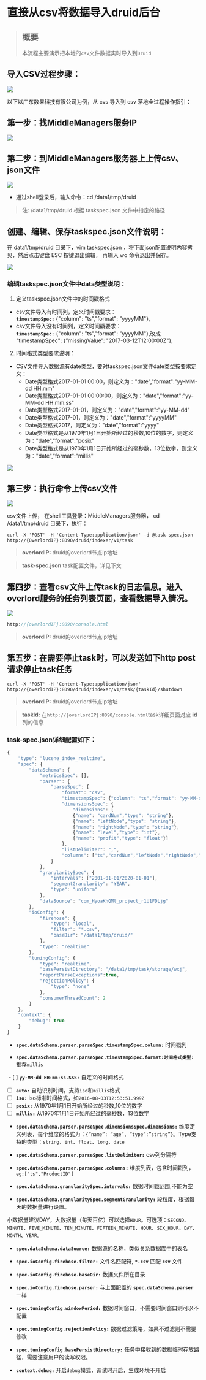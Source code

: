 # 直接从csv将数据导入druid后台

> ## 概要　　
> 本流程主要演示把本地的`csv`文件数据实时导入到`Druid`

## 导入CSV过程步骤：

![](/assets/datacsv/datacsv1.png)

以下以广东数果科技有限公司为例，从 cvs 导入到 csv 落地全过程操作指引：

## 第一步：找MiddleManagers服务IP

![](/assets/datacsv/datacsv2.png)

## 第二步：到MiddleManagers服务器上上传csv、json文件

![](/assets/datacsv/datacsv3.png)

- 通过shell登录后，输入命令：cd  /data1/tmp/druid   
> 注: /data1/tmp/druid 根据 taskspec.json 文件中指定的路径  

## 创建、编辑、保存taskspec.json文件说明：  
在 data1/tmp/druid 目录下，vim taskspec.json ，将下面json配置说明内容拷贝，然后点击键盘 ESC 按键退出编辑， 再输入 wq 命令退出并保存。

![](/assets/datacsv/datacsv4.png)

### 编辑taskspec.json文件中data类型说明：

 1. 定义taskspec.json文件中的时间戳格式

- csv文件导入有时间列，定义时间戳要求：  
 **`timestampSpec:`** {"column": "ts","format": "yyyyMM"},  
- csv文件导入没有时间列，定义时间戳要求：  
 **`timestampSpec:`** {"column": "ts","format": "yyyyMM"},改成  "timestampSpec": {”missingValue”: "2017-03-12T12:00:00Z"},  
2. 时间格式类型要求说明：  
  - CSV文件导入数据源有date类型，要对taskspec.json文件date类型按要求定义：
    - Date类型格式2017-01-01 00:00，则定义为："date","format":"yy-MM-dd HH:mm"
    - Date类型格式2017-01-01 00:00:00，则定义为："date","format":"yy-MM-dd HH:mm:ss"
    - Date类型格式2017-01-01，则定义为："date","format":"yy-MM-dd"
    - Date类型格式2017-01，则定义为："date","format":"yyyyMM"
    - Date类型格式2017，则定义为："date","format":"yyyy"
    - Date类型格式是从1970年1月1日开始所经过的秒数,10位的数字，则定义为："date","format":"posix"
    - Date类型格式是从1970年1月1日开始所经过的毫秒数，13位数字，则定义为："date","format":"millis"

![](/assets/datacsv/datacsv5.png)

## 第三步：执行命令上传csv文件

![](/assets/datacsv/datacsv6.png)

csv文件上传， 在shell工具登录：MiddleManagers服务器， cd  /data1/tmp/druid  目录下，执行：

  ```shell
  curl -X 'POST' -H 'Content-Type:application/json' -d @task-spec.json http://{OverlordIP}:8090/druid/indexer/v1/task
  ```

   > **overlordIP:** druid的overlord节点ip地址

   > **task-spec.json** task配置文件，详见下文

## 第四步：查看csv文件上传task的日志信息。进入overlord服务的任务列表页面，查看数据导入情况。

![](/assets/datacsv/datacsv7.png)

  ```javascript
  http://{overlordIP}:8090/console.html
  ```

  > **overlordIP:** druid的overlord节点ip地址

## 第五步：在需要停止task时，可以发送如下http post请求停止task任务

  ```shell
  curl -X 'POST' -H 'Content-Type:application/json' http://{overlordIP}:8090/druid/indexer/v1/task/{taskId}/shutdown
  ```

  > **overlordIP:** druid的overlord节点ip地址

  > **taskId:** 在`http://{overlordIP}:8090/console.html`task详细页面对应 **id** 列的信息


### task-spec.json详细配置如下：

```javascript
{
    "type": "lucene_index_realtime",
    "spec": {
        "dataSchema": {
            "metricsSpec": [],
            "parser": {
                "parseSpec": {
                    "format": "csv",
                    "timestampSpec": {"column": "ts","format": "yy-MM-dd HH:mm:ss.SSS"},
                    "dimensionsSpec": {
                        "dimensions": [
                        {"name": "cardNum","type": "string"},
                        {"name": "leftNode","type": "string"},
                        {"name": "rightNode","type": "string"},
                        {"name": "level","type": "int"},
                        {"name": "profit","type": "float"}]
                    },
                    "listDelimiter": ",",
                    "columns": ["ts","cardNum","leftNode","rightNode","level","profit"]
                }
            },
            "granularitySpec": {
                "intervals": ["2001-01-01/2020-01-01"],
                "segmentGranularity": "YEAR",
                "type": "uniform"
            },
            "dataSource": "com_HyoaKhQMl_project_r1U1FDLjg"
        },
        "ioConfig": {
            "firehose": {
                "type": "local",
                "filter": "*.csv",
                "baseDir": "/data1/tmp/druid/"
            },
            "type": "realtime"
        },
        "tuningConfig": {
            "type": "realtime",
            "basePersistDirectory": "/data1/tmp/task/storage/wxj",
            "reportParseExceptions":true,
            "rejectionPolicy": {
                "type": "none"
            },
            "consumerThreadCount": 2
        }
    },
    "context": {
        "debug": true
    }
}

```

- **`spec.dataSchema.parser.parseSpec.timestampSpec.column:`** 时间戳列

- **`spec.dataSchema.parser.parseSpec.timestampSpec.format:时间格式类型:`** 推荐`millis`

  - [ ] **`yy-MM-dd HH:mm:ss.SSS:`** 自定义的时间格式
  - [ ] **`auto:`** 自动识别时间，支持`iso`和`millis`格式
  - [ ] **`iso:`** iso标准时间格式，如`2016-08-03T12:53:51.999Z`
  - [ ] **`posix:`** 从1970年1月1日开始所经过的秒数,10位的数字
  - [ ] **`millis:`** 从1970年1月1日开始所经过的毫秒数，13位数字

- **`spec.dataSchema.parser.parseSpec.dimensionsSpec.dimensions:`** 维度定义列表，每个维度的格式为：```{“name”: “age”, “type”:”string”}```。Type支持的类型：`string`、`int`、`float`、`long`、`date`

- **`spec.dataSchema.parser.parseSpec.listDelimiter:`** csv列分隔符
- **`spec.dataSchema.parser.parseSpec.columns:`** 维度列表，包含时间戳列，`eg:["ts","ProductID"]`
- **`spec.dataSchema.granularitySpec.intervals:`** 数据时间戳范围,不能为空

- **`spec.dataSchema.granularitySpec.segmentGranularity:`** 段粒度，根据每天的数据量进行设置。

 小数据量建议DAY，大数据量（每天百亿）可以选择`HOUR`。可选项：`SECOND`、`MINUTE`、`FIVE_MINUTE`、`TEN_MINUTE`、`FIFTEEN_MINUTE`、`HOUR`、`SIX_HOUR`、`DAY`、`MONTH`、`YEAR`。

- **`spec.dataSchema.dataSource:`** 数据源的名称，类似关系数据库中的表名

- **`spec.ioConfig.firehose.filter:`** 文件名匹配符, **`*.csv`** 匹配 **`csv`** 文件
- **`spec.ioConfig.firehose.baseDir:`** 数据文件所在目录
- **`spec.ioConfig.firehose.parser:`** 与上面配置的 **`spec.dataSchema.parser`** 一样
- **`spec.tuningConfig.windowPeriod:`** 数据时间窗口，不需要时间窗口则可以不配置
- **`spec.tuningConfig.rejectionPolicy:`** 数据过滤策略，如果不过滤则不需要修改
- **`spec.tuningConfig.basePersistDirectory:`** 任务中接收到的数据临时存放路径，需要注意用户的读写权限。
- **`context.debug:`** 开启`debug`模式，调试时开启，生成环境不开启


